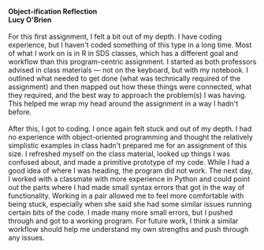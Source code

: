 **Object-ification Reflection** \
**Lucy O'Brien** \
\
For this first assignment, I felt a bit out of my depth. I have coding experience, but I haven't coded something of this type in a long time. Most of what I work on is in R in SDS classes, which has a different goal and workflow than this program-centric assignment. I started as both professors advised in class materials — not on the keyboard, but with my notebook. I outlined what needed to get done (what was technically required of the assignment) and then mapped out how these things were connected, what they required, and the best way to approach the problem(s) I was having. This helped me wrap my head around the assignment in a way I hadn't before. \
\
After this, I got to coding. I once again felt stuck and out of my depth. I had no experience with object-oriented programming and thought the relatively simplistic examples in class hadn't prepared me for an assignment of this size. I refreshed myself on the class material, looked up things I was confused about, and made a primitive prototype of my code. While I had a good idea of where I was heading, the program did not work. The next day, I worked with a classmate with more experience in Python and could point out the parts where I had made small syntax errors that got in the way of functionality. Working in a pair allowed me to feel more comfortable with being stuck, especially when she said she had some similar issues running certain bits of the code. I made many more small errors, but I pushed through and got to a working program. For future work, I think a similar workflow should help me understand my own strengths and push through any issues.